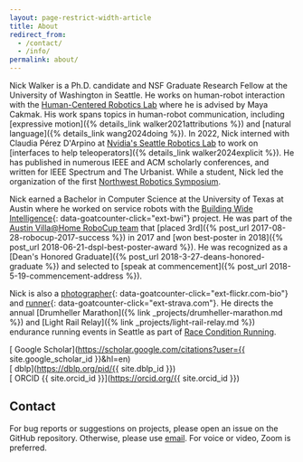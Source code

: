 ```yaml
---
layout: page-restrict-width-article
title: About
redirect_from:
  - /contact/
  - /info/
permalink: about/
---
```


Nick Walker is a Ph.D. candidate and NSF Graduate Research Fellow at the University of Washington in Seattle. He works on human-robot interaction with the 
    [Human-Centered Robotics Lab](https://hcrlab.cs.washington.edu) where he is advised by Maya Cakmak. His work spans topics in human-robot communication, including
   [expressive motion]({% details_link walker2021attributions %}) and [natural language]({% details_link wang2024doing %}). In 2022, Nick interned with Claudia Pérez D'Arpino at [Nvidia's Seattle Robotics Lab](https://research.nvidia.com/labs/srl/) to work on [interfaces to help teleoperators]({% details_link walker2024explicit %}). He has published in numerous IEEE and ACM scholarly conferences, and written for IEEE Spectrum and The Urbanist. While a student, Nick led the organization of the first [Northwest Robotics Symposium](https://nwrsymposium.github.io).

Nick earned a Bachelor in Computer Science at the University of Texas at Austin where he worked on service robots with the
[Building Wide Intelligence](http://www.cs.utexas.edu/~larg/bwi_web/){: data-goatcounter-click="ext-bwi"} project. He was part of the [Austin Villa@Home RoboCup team](https://www.cs.utexas.edu/~AustinVilla/) that [placed 3rd]({% post_url 2017-08-28-robocup-2017-success %}) in 2017 and [won best-poster in 2018]({% post_url 2018-06-21-dspl-best-poster-award %}). He was recognized as a [Dean's Honored Graduate]({% post_url 2018-3-27-deans-honored-graduate %}) and selected to [speak at commencement]({% post_url 2018-5-19-commencement-address %}).

Nick is also a [photographer](https://flickr.com/photos/nickwalker-us){: data-goatcounter-click="ext-flickr.com-bio"} and 
    [runner](https://www.strava.com/athletes/35387878){: data-goatcounter-click="ext-strava.com"}. He directs the annual [Drumheller Marathon]({% link _projects/drumheller-marathon.md %}) and [Light Rail Relay]({% link _projects/light-rail-relay.md %}) endurance running events in Seattle as part of [Race Condition Running](https://raceconditionrunning.com).

[<ion-icon name="school"></ion-icon> Google Scholar](https://scholar.google.com/citations?user={{ site.google_scholar_id }}&hl=en)<br />
[<ion-icon name="list-circle"></ion-icon> dblp](https://dblp.org/pid/{{ site.dblp_id }})<br/>
[<ion-icon name="person-circle"></ion-icon> ORCID {{ site.orcid_id }}](https://orcid.org/{{ site.orcid_id }})<br />

## Contact

For bug reports or suggestions on projects, please open an issue on the GitHub repository. Otherwise, please use [<ion-icon name="mail"></ion-icon> email](mailto:{{site.email}}). For voice or video, Zoom is preferred.


<script type="application/ld+json">
{
  "@context": "https://schema.org",
  "@type": "Person",
  "name": "{{ site.title }}",
  "@id": "{{ site.url }}{{ page.url }}",
  "disambiguatingDescription": "Robotics researcher",
  "gender" : "male",
  "jobTitle": "PhD Candidate",
  "email": "{{ site.email }}",
  "knowsAbout": "robotics, user research",
  "url": "{{ site.url }}",
  "image": "{{ site.gravatar_url }}",
  "alumniOf": {
    "@type": "CollegeOrUniversity",
    "name": "The University of Texas at Austin"
  },
  "nationality": {
    "@type": "Country",
    "name": "United States"
  },
  "birthPlace": {
    "@type": "Place",
    "address": {
      "@type": "PostalAddress",
      "addressCountry": "United States"
    }
  },
"affiliation": {
    "@type": "CollegeOrUniversity",
    "name": "University of Washington"
  },
  "sameAs": [
    "https://arxiv.org/a/{{ site.arxiv_id}}.html",
    "https://dblp.org/pid/{{ site.dblp_id }}",
    "https://dl.acm.org/profile/{{ site.acm_dl_id }}",
    "https://flickr.com/photos/{{ site.flickr_username }}",
    "https://github.com/{{ site.github_username }}",
    "https://news.ycombinator.com/user?id={{ site.hackernews_username }}",
    "https://orcid.org/{{ site.orcid_id }}",
    "https://openreview.net/profile?id={{ site.openreview_id }}",
    "https://www.openstreetmap.org/user/{{ site.openstreetmap_username }}",
    "https://ieeexplore.ieee.org/author/{{ site.ieeexplore_id}}",
    "https://keybase.io/{{ site.keybase_username }}",
    "https://linkedin.com/in/{{ site.linkedin_username }}",
    "https://scholar.google.com/citations?user={{ site.google_scholar_id }}",
    "https://www.strava.com/athletes/{{ site.strava_id }}",
    "https://semantic-scholar.org/author/{{ site.semantic_scholar_id }}",
    "https://stackoverflow.com/users/{{ site.stackoverflow_id }}",
    "https://spectrum.ieee.org/u/{{ site.ieee_spectrum_id }}",
    "https://www.wikidata.org/wiki/{{ site.wikidata_id }}",
    "https://www.webofscience.com/wos/author/record/{{ site.web_of_science_id }}",
    "https://www.youtube.com/user/{{ site.youtube_username }}",
    "https://www.cs.utexas.edu/~ai-lab/people-view.php?PID=516",
    "https://research.nvidia.com/labs/srl/authors/nick-walker/"
 ]
}
</script>